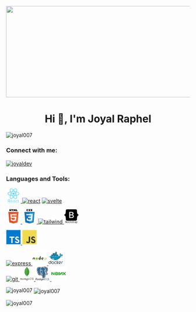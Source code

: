 <img src="https://github.com/joyal007/joyal007/assets/60638195/14df9bfc-e6a3-410b-a322-7999ac456fa2" width="1000" height="250"/>
<h1 align="center">Hi 👋, I'm Joyal Raphel</h1>
<!-- <h3 align="center">A passionate developer from India</h3> -->

<p align="left"> <img src="https://komarev.com/ghpvc/?username=joyal007&label=Profile%20views&color=0e75b6&style=flat" alt="joyal007" /> </p>
<!--
- 👨‍💻 All of my projects are available at [https://www.joyaldev.me](https://www.joyaldev.me)
- 📝 I regularly write articles on [https://www.hashnode.joyaldev.me](https://www.hashnode.joyaldev.me)
 - 📫 How to reach me **joyalraphel00@gmail.com**
-->

<h3 align="left">Connect with me:</h3>
<p align="left">
<a href="https://twitter.com/joyaldev" target="blank"><img align="center" src="https://raw.githubusercontent.com/rahuldkjain/github-profile-readme-generator/master/src/images/icons/Social/twitter.svg" alt="joyaldev" height="30" width="40" /></a>
</p>

<h3 align="left">Languages and Tools:</h3>
<p align="left"> 

 
 
 <a href="https://reactjs.org/" target="_blank" rel="noreferrer"> <img src="https://raw.githubusercontent.com/devicons/devicon/master/icons/react/react-original-wordmark.svg" alt="react" width="40" height="40"/> </a>
 <a href="https://nextjs.org/" target="_blank" rel="noreferrer"> 
 <img src="https://d2nir1j4sou8ez.cloudfront.net/wp-content/uploads/2021/12/nextjs-boilerplate-logo.png" alt="react" width="40" height="40"/></a>
 <a href="https://svelte.dev" target="_blank" rel="noreferrer"> <img src="https://upload.wikimedia.org/wikipedia/commons/1/1b/Svelte_Logo.svg" alt="svelte" width="40" height="40"/> </a>

 <a href="https://www.w3.org/html/" target="_blank" rel="noreferrer"> <img src="https://raw.githubusercontent.com/devicons/devicon/master/icons/html5/html5-original-wordmark.svg" alt="html5" width="40" height="40"/> </a> 
 <a href="https://www.w3schools.com/css/" target="_blank" rel="noreferrer"> <img src="https://raw.githubusercontent.com/devicons/devicon/master/icons/css3/css3-original-wordmark.svg" alt="css3" width="40" height="40"/> </a> 
 <a href="https://tailwindcss.com/" target="_blank" rel="noreferrer"> <img src="https://www.vectorlogo.zone/logos/tailwindcss/tailwindcss-icon.svg" alt="tailwind" width="40" height="40"/> </a> 
 <a href="https://getbootstrap.com" target="_blank" rel="noreferrer"> 
 <img src="https://raw.githubusercontent.com/devicons/devicon/master/icons/bootstrap/bootstrap-plain-wordmark.svg" alt="bootstrap" width="40" height="40"/> </a>

  <a href="https://www.typescriptlang.org/" target="_blank" rel="noreferrer"> <img src="https://raw.githubusercontent.com/devicons/devicon/master/icons/typescript/typescript-original.svg" alt="typescript" width="40" height="40"/> </a> <a href="https://developer.mozilla.org/en-US/docs/Web/JavaScript" target="_blank" rel="noreferrer"> <img src="https://raw.githubusercontent.com/devicons/devicon/master/icons/javascript/javascript-original.svg" alt="javascript" width="40" height="40"/> </a> 

   <a href="https://expressjs.com" target="_blank" rel="noreferrer"> <img src="https://upload.wikimedia.org/wikipedia/commons/thumb/6/64/Expressjs.png/120px-Expressjs.png" alt="express" width="70" height="40"/> </a>
 <a href="https://nodejs.org" target="_blank" rel="noreferrer"> <img src="https://raw.githubusercontent.com/devicons/devicon/master/icons/nodejs/nodejs-original-wordmark.svg" alt="nodejs" width="40" height="40"/> </a> 
 <a href="https://www.docker.com/" target="_blank" rel="noreferrer"> <img src="https://raw.githubusercontent.com/devicons/devicon/master/icons/docker/docker-original-wordmark.svg" alt="docker" width="40" height="40"/> </a>  
 <a href="https://git-scm.com/" target="_blank" rel="noreferrer"> <img src="https://www.vectorlogo.zone/logos/git-scm/git-scm-icon.svg" alt="git" width="40" height="40"/> 
 </a> 
 <a href="https://www.mongodb.com/" target="_blank" rel="noreferrer"> <img src="https://raw.githubusercontent.com/devicons/devicon/master/icons/mongodb/mongodb-original-wordmark.svg" alt="mongodb" width="40" height="40"/> </a>  <a href="https://www.postgresql.org" target="_blank" rel="noreferrer"> <img src="https://raw.githubusercontent.com/devicons/devicon/master/icons/postgresql/postgresql-original-wordmark.svg" alt="postgresql" width="40" height="40"/> </a> 
 <a href="https://www.nginx.com" target="_blank" rel="noreferrer"> <img src="https://raw.githubusercontent.com/devicons/devicon/master/icons/nginx/nginx-original.svg" alt="nginx" width="40" height="40"/> </a> 

 
 
  


 </p>

<p><img align="left" src="https://github-readme-stats.vercel.app/api/top-langs?username=joyal007&show_icons=true&locale=en&layout=compact" alt="joyal007" /></p>

<p>&nbsp;<img align="center" src="https://github-readme-stats.vercel.app/api?username=joyal007&show_icons=true&locale=en" alt="joyal007" /></p>

<p><img align="center" src="https://github-readme-streak-stats.herokuapp.com/?user=joyal007&" alt="joyal007" /></p>
